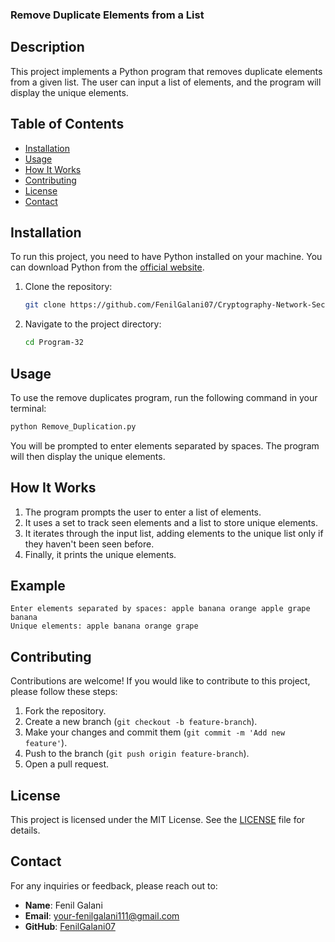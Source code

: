 ### Remove Duplicate Elements from a List

## Description

This project implements a Python program that removes duplicate elements from a given list. The user can input a list of elements, and the program will display the unique elements.

## Table of Contents

- [Installation](#installation)
- [Usage](#usage)
- [How It Works](#how-it-works)
- [Contributing](#contributing)
- [License](#license)
- [Contact](#contact)

## Installation

To run this project, you need to have Python installed on your machine. You can download Python from the [official website](https://www.python.org/downloads/).

1. Clone the repository:

   ```bash
   git clone https://github.com/FenilGalani07/Cryptography-Network-Security.git
   ```

2. Navigate to the project directory:

   ```bash
   cd Program-32
   ```

## Usage

To use the remove duplicates program, run the following command in your terminal:

```bash
python Remove_Duplication.py
```

You will be prompted to enter elements separated by spaces. The program will then display the unique elements.

## How It Works

1. The program prompts the user to enter a list of elements.
2. It uses a set to track seen elements and a list to store unique elements.
3. It iterates through the input list, adding elements to the unique list only if they haven't been seen before.
4. Finally, it prints the unique elements.

## Example

```
Enter elements separated by spaces: apple banana orange apple grape banana
Unique elements: apple banana orange grape
```

## Contributing

Contributions are welcome! If you would like to contribute to this project, please follow these steps:

1. Fork the repository.
2. Create a new branch (`git checkout -b feature-branch`).
3. Make your changes and commit them (`git commit -m 'Add new feature'`).
4. Push to the branch (`git push origin feature-branch`).
5. Open a pull request.

## License

This project is licensed under the MIT License. See the [LICENSE](LICENSE) file for details.

## Contact

For any inquiries or feedback, please reach out to:

- **Name**: Fenil Galani
- **Email**: [your-fenilgalani111@gmail.com](mailto:your-fenilgalani111@gmail.com)
- **GitHub**: [FenilGalani07](https://github.com/FenilGalani07)
